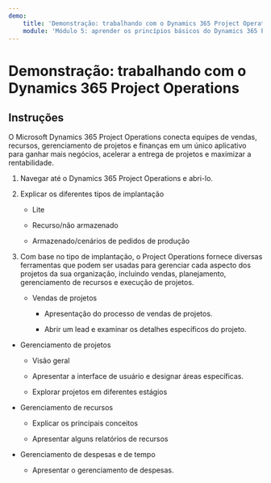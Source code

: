 ```yaml
---
demo:
    title: 'Demonstração: trabalhando com o Dynamics 365 Project Operations'
    module: 'Módulo 5: aprender os princípios básicos do Dynamics 365 Project Operations'
---
```


# Demonstração: trabalhando com o Dynamics 365 Project Operations

## Instruções

O Microsoft Dynamics 365 Project Operations conecta equipes de vendas, recursos, gerenciamento de projetos e finanças em um único aplicativo para ganhar mais negócios, acelerar a entrega de projetos e maximizar a rentabilidade.

1. Navegar até o Dynamics 365 Project Operations e abri-lo.

2. Explicar os diferentes tipos de implantação

	- Lite

	- Recurso/não armazenado 

	- Armazenado/cenários de pedidos de produção

3. Com base no tipo de implantação, o Project Operations fornece diversas ferramentas que podem ser usadas para gerenciar cada aspecto dos projetos da sua organização, incluindo vendas, planejamento, gerenciamento de recursos e execução de projetos. 

	- Vendas de projetos

		- Apresentação do processo de vendas de projetos. 

		- Abrir um lead e examinar os detalhes específicos do projeto. 

- Gerenciamento de projetos

	- Visão geral

	- Apresentar a interface de usuário e designar áreas específicas. 

	- Explorar projetos em diferentes estágios

- Gerenciamento de recursos

	- Explicar os principais conceitos

	- Apresentar alguns relatórios de recursos

- Gerenciamento de despesas e de tempo

	- Apresentar o gerenciamento de despesas. 

